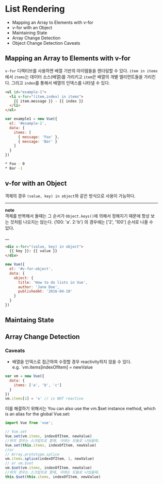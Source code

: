 # List Rendering

* Mapping an Array to Elements with v-for
* v-for with an Object
* Maintaining State
* Array Change Detection
* Object Change Detection Caveats

## Mapping an Array to Elements with v-for

`v-for` 디렉티브를 사용하면 배열 기반의 아이템들을 렌더링할 수 있다. `item in items`에서 `items`는 데이터 소스(배열)를 가리키고 `item`은 배열의 개별 엘리먼트들을 가리킨다. 그리고 `index`를 통해서 배열의 인덱스를 나타낼 수 있다.  

```HTML
<ul id="example-1">
  <li v-for="(item,index) in items">
    {{ item.message }} - {{ index }}
  </li>
</ul>
```

```javascript
var example1 = new Vue({
  el: '#example-1',
  data: {
    items: [
      { message: 'Foo' },
      { message: 'Bar' }
    ]
  }
})
```

```bash
* Foo - 0
* Bar -1

```

## v-for with an Object

객체의 경우 `(value, key) in object`와 같은 방식으로 사용이 가능하다.

___
**note**  
객체를 반복해서 돌때는 그 순서가 `Object.keys()`에 의해서 정해지기 때문에 항상 보는 것처럼 나오지는 않는다. {100: 'a'. 2:'b'} 의 경우에는 ['2', '100'] 순서로 나올 수 있다. 

__

```HTML
<div v-for="(value, key) in object">
  {{ key }}: {{ value }}
</div>
```

```js
new Vue({
  el: '#v-for-object',
  data: {
    object: {
      title: 'How to do lists in Vue',
      author: 'Jane Doe',
      publishedAt: '2016-04-10'
    }
  }
})
``` 

## Maintaing State

## Array Change Detection

### Caveats 

* 배열을 인덱스로 접근하여 수정할 경우 reactivity하지 않을 수 있다.  
e.g. `vm.items[indexOfItem] = newValue

```js
var vm = new Vue({
  data: {
    items: ['a', 'b', 'c']
  }
})
vm.items[1] = 'x' // is NOT reactive
```

이를 해결하기 위해서는 You can also use the vm.$set instance method, which is an alias for the global Vue.set:

```js
import Vue from 'vue';

// Vue.set
Vue.set(vm.items, indexOfItem, newValue)
//위의 경우는 스크립트로 할때, 아래는 모듈로 나눴을때. 
Vue.set(this.items, indexOfItem, newValue)
//or
// Array.prototype.splice
vm.items.splice(indexOfItem, 1, newValue)
// or vm.$set
vm.$set(vm.items, indexOfItem, newValue)
//위의 경우는 스크립트로 할때, 아래는 모듈로 나눴을때.
this.$set(this.items, indexOfItem, newValue)
```
